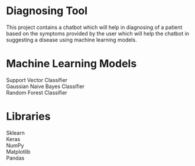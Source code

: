 # Diagnosing Tool
This project contains a chatbot which will help in diagnosing of a patient based on the symptoms provided by the user which will help the chatbot in suggesting a disease using machine learning models.

# Machine Learning Models
Support Vector Classifier <br>
Gaussian Naive Bayes Classifier <br>
Random Forest Classifier <br>

# Libraries
Sklearn <br>
Keras   <br>
NumPy   <br>
Matplotlib <br>
Pandas   <br>
